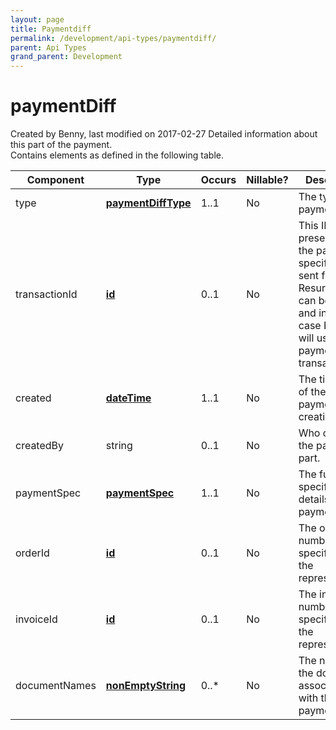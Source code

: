```yaml
---
layout: page
title: Paymentdiff
permalink: /development/api-types/paymentdiff/
parent: Api Types
grand_parent: Development
---
```




# paymentDiff 
Created by Benny, last modified on 2017-02-27
Detailed information about this part of the payment.  
Contains elements as defined in the following table.
  
| Component     | Type                                                                   | Occurs | Nillable? | Description                                                                                                                                                           |
|---------------|------------------------------------------------------------------------|--------|-----------|-----------------------------------------------------------------------------------------------------------------------------------------------------------------------|
| type          | **[paymentDiffType](paymentDiffType_1475857.html)**                    | 1..1   | No        | The type of payment part.                                                                                                                                             |
| transactionId | **[id](Simple-Types..._1475653.html)**                                 | 0..1   | No        | This ID will be presented on the payment specifications sent from Resurs Bank. It can be left out, and in that case Resurs will use the payment ID as transaction ID. |
| created       | **[dateTime](http://www.w3schools.com/schema/schema_dtypes_date.asp)** | 1..1   | No        | The timestamp of the payment part creation.                                                                                                                           |
| createdBy     | string                                                                 | 0..1   | No        | Who created the payment part.                                                                                                                                         |
| paymentSpec   | **[paymentSpec](paymentSpec_1474947.html)**                            | 1..1   | No        | The full specification details of the payment part.                                                                                                                   |
| orderId       | **[id](Simple-Types..._1475653.html)**                                 | 0..1   | No        | The order number as specified by the representative.                                                                                                                  |
| invoiceId     | **[id](Simple-Types..._1475653.html)**                                 | 0..1   | No        | The invoice number as specified by the representative.                                                                                                                |
| documentNames | **[nonEmptyString](Simple-Types..._1475653.html)**                     | 0..\*  | No        | The names of the documents associated with this payment part.                                                                                                         |
  
